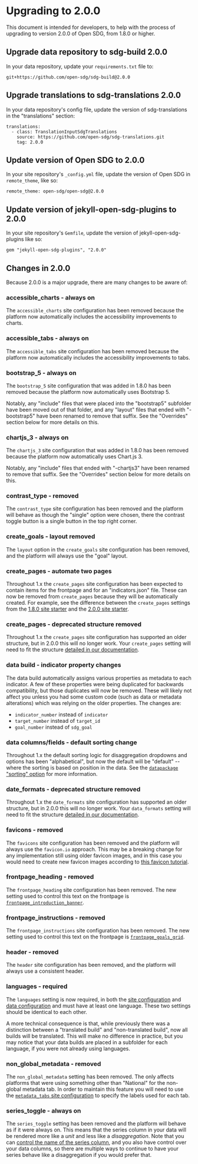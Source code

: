 <h1>Upgrading to 2.0.0</h1>

This document is intended for developers, to help with the process of upgrading to version 2.0.0 of Open SDG, from 1.8.0 or higher.

## Upgrade data repository to sdg-build 2.0.0

In your data repository, update your `requirements.txt` file to:

```
git+https://github.com/open-sdg/sdg-build@2.0.0
```

## Upgrade translations to sdg-translations 2.0.0

In your data repository's config file, update the version of sdg-translations in the "translations" section:

```
translations:
  - class: TranslationInputSdgTranslations
    source: https://github.com/open-sdg/sdg-translations.git
    tag: 2.0.0
```

## Update version of Open SDG to 2.0.0

In your site repository's `_config.yml` file, update the version of Open SDG in `remote_theme`, like so:

```
remote_theme: open-sdg/open-sdg@2.0.0
```

## Update version of jekyll-open-sdg-plugins to 2.0.0

In your site repository's `Gemfile`, update the version of jekyll-open-sdg-plugins like so:

```
gem "jekyll-open-sdg-plugins", "2.0.0"
```

## Changes in 2.0.0

Because 2.0.0 is a major upgrade, there are many changes to be aware of:

### accessible_charts - always on

The `accessible_charts` site configuration has been removed because the platform now automatically includes the accessibility improvements to charts.

### accessible_tabs - always on

The `accessible_tabs` site configuration has been removed because the platform now automatically includes the accessibility improvements to tabs.

### bootstrap_5 - always on

The `bootstrap_5` site configuration that was added in 1.8.0 has been removed because the platform now automatically uses Bootstrap 5.

Notably, any "include" files that were placed into the "bootstrap5" subfolder have been moved out of that folder, and any "layout" files that ended with "-bootstrap5" have been renamed to remove that suffix. See the "Overrides" section below for more details on this.

### chartjs_3 - always on

The `chartjs_3` site configuration that was added in 1.8.0 has been removed because the platform now automatically uses Chart.js 3.

Notably, any "include" files that ended with "-chartjs3" have been renamed to remove that suffix. See the "Overrides" section below for more details on this.

### contrast_type - removed

The `contrast_type` site configuration has been removed and the platform will behave as though the "single" option were chosen, there the contrast toggle button is a single button in the top right corner.

### create_goals - layout removed

The `layout` option in the `create_goals` site configuration has been removed, and the platform will always use the "goal" layout.

### create_pages - automate two pages

Throughout 1.x the `create_pages` site configuration has been expected to contain items for the frontpage and for an "indicators.json" file. These can now be removed from `create_pages` because they will be automatically created. For example, see the difference between the `create_pages` settings from the [1.8.0 site starter](TBD) and the [2.0.0 site starter](TBD).

### create_pages - deprecated structure removed

Throughout 1.x the `create_pages` site configuration has supported an older structure, but in 2.0.0 this will no longer work. Your `create_pages` setting will need to fit the structure [detailed in our documentation](https://open-sdg.readthedocs.io/en/latest/configuration/#create_pages).

### data build - indicator property changes

The data build automatically assigns various properties as metadata to each indicator. A few of these properties were being duplicated for backwards compatibility, but those duplicates will now be removed. These will likely not affect you unless you had some custom code (such as data or metadata alterations) which was relying on the older properties. The changes are:

* `indicator_number` instead of `indicator`
* `target_number` instead of `target_id`
* `goal_number` instead of `sdg_goal`

### data columns/fields - default sorting change

Throughout 1.x the default sorting logic for disaggregation dropdowns and options has been "alphabetical", but now the default will be "default" -- where the sorting is based on position in the data. See the [`datapackage` "sorting" option](https://open-sdg.readthedocs.io/en/latest/data-configuration/#datapackage) for more information.

### date_formats - deprecated structure removed

Throughout 1.x the `date_formats` site configuration has supported an older structure, but in 2.0.0 this will no longer work. Your `data_formats` setting will need to fit the structure [detailed in our documentation](https://open-sdg.readthedocs.io/en/latest/configuration/#date_formats).

### favicons - removed

The `favicons` site configuration has been removed and the platform will always use the `favicon.io` approach. This may be a breaking change for any implementation still using older favicon images, and in this case you would need to create new favicon images according to [this favicon tutorial](https://open-sdg.readthedocs.io/en/latest/tutorials/change-logo/#find-a-favicon).

### frontpage_heading - removed

The `frontpage_heading` site configuration has been removed. The new setting used to control this text on the frontpage is [`frontpage_introduction_banner`](https://open-sdg.readthedocs.io/en/latest/configuration/#frontpage_introduction_banner).

### frontpage_instructions - removed

The `frontpage_instructions` site configuration has been removed. The new setting used to control this text on the frontpage is [`frontpage_goals_grid`](https://open-sdg.readthedocs.io/en/latest/configuration/#frontpage_goals_grid).

### header - removed

The `header` site configuration has been removed, and the platform will always use a consistent header.

### languages - required

The `languages` setting is now required, in both the [site configuration](https://open-sdg.readthedocs.io/en/latest/configuration/#languages) and [data configuration](https://open-sdg.readthedocs.io/en/latest/data-configuration/#languages) and must have at least one language. These two settings should be identical to each other.

A more technical consequence is that, while previously there was a distinction between a "translated build" and "non-translated build", now all builds will be translated. This will make no difference in practice, but you may notice that your data builds are placed in a subfolder for each language, if you were not already using languages.

### non_global_metadata - removed

The `non_global_metadata` setting has been removed. The only affects platforms that were using something other than "National" for the non-global metadata tab. In order to maintain this feature you will need to use the [`metadata_tabs` site configuration](https://open-sdg.readthedocs.io/en/latest/configuration/#metadata_tabs) to specify the labels used for each tab.

### series_toggle - always on

The `series_toggle` setting has been removed and the platform will behave as if it were always on. This means that the series column in your data will be rendered more like a *unit* and less like a *disaggregation*. Note that you can [control the name of the series column](https://open-sdg.readthedocs.io/en/latest/configuration/#data_fields), and you also have control over your data columns, so there are multiple ways to continue to have your series behave like a disaggregation if you would prefer that.
